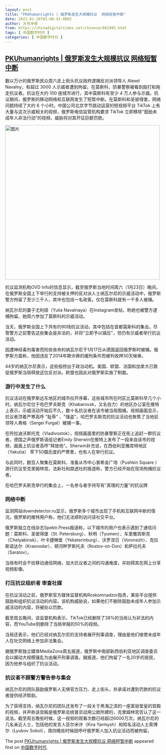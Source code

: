 ```yaml
---
layout: post
title: "PKUhumanrights | 俄罗斯发生大规模抗议  网络短暂中断"
date: 2021-01-26T01:08:43.000Z
author: 大号冲塔
from: https://chinadigitaltimes.net/chinese/661995.html
tags: [ 中国数字时代 ]
categories: [ 中国数字时代 ]
---
```

<!--1611623323000-->
[PKUhumanrights | 俄罗斯发生大规模抗议  网络短暂中断](https://chinadigitaltimes.net/chinese/661995.html)
------

<div>
<p>数以万计的俄罗斯民众周六走上街头抗议政府逮捕反对派领导人 Alexeï Navalny，有超过 3000 人示威者遭到拘留。在莫斯科，防暴警察被看到殴打和拖走抗议者。抗议在大约 100 座城市进行，其中莫斯科有至少 4 万人参与示威。抗议期间，俄罗斯的移动网络和互联网发生了短暂中断。在莫斯科和圣彼得堡，网络问题持续了大约 6 个小时。中国公司北京字节跳动运营的短视频平台 TikTok 上有大量与这次示威相关的视频，俄罗斯电信监管机构要求 TikTok 立即移除“鼓励未成年人非法行动”的视频，威胁将对其开征巨额罚款。</p><p><img src="https://chinadigitaltimes.net/chinese/files/2021/01/post-661995-600f6b9e8421e." alt="图片" width="500" class="aligncenter" /></p><p>抗议监测机构OVD Info的信息显示，截至俄罗斯当地时间周六（1月23日）晚间，在俄罗斯全国上下举行的支持被关押的反对派人士纳瓦尔尼的示威活动中，俄罗斯警方拘留了至少三千人，其中也包括一名政客。仅在莫斯科就有一千多人被捕。</p><p>纳瓦尔尼的妻子尤利娅（Yulia Navalnaya）在Instagram发帖，称她也被警方逮捕拘留。她周六参加了莫斯科的示威活动。</p><p>当天，俄罗斯全国上下共有约90场抗议活动，其中包括在首都莫斯科的集会。尽管警方之前警告这些集会是非法的，并将&quot;立即予以镇压&quot;，但仍有示威者举行抗议活动。</p><p>因遭神经毒剂毒害而险些丧命的纳瓦尔尼于1月17日从德国返回俄罗斯时被捕。俄罗斯方面称，他因违反了2014年欺诈罪的缓刑条件而被判收押30天候审。</p><p>44岁的纳瓦尔尼表示，这些指控出于政治动机。美国、欧盟、法国和加拿大已敦促俄罗斯当局释放这位反对派。欧盟也因此对俄罗斯实施了制裁。</p><h3>游行中发生了什么</h3><p>抗议活动在俄罗斯远东地区的城市拉开序幕，这些城市所在时区比莫斯科早几个小时。纳瓦尔尼位于哈巴罗夫斯克（Khabarovsk，又名伯力）的地区办公室在推特上表示，示威活动开始后不久，数十名抗议者在该市被当局围捕。视频画面显示，抗议者顶着严寒高呼 &quot;耻辱&quot; 、&quot;强盗&quot;。哈巴罗夫斯克的抗议活动也聚焦了当地前领导人弗格（Sergei Furgal）被捕一事。</p><p>在符拉迪沃斯托克（Vladivostok），视频画面里的防暴警察正在街上追赶一群抗议者。德国之声俄罗斯语组记者Emily Sherwin在推特上发布了一段来自该市的视频，画面上抗议者高呼&quot;释放他&quot;。Sherwin补充说，在西伯利亚雅库特地区（Yakutia） 零下50摄氏度的严寒里，也有人在举行抗议。</p><p>与此同时，数百人聚集在莫斯科，准备从市中心普希金广场（Pushkin Square ）游行抗议至克里姆林宫。法新社和路透社的报道称，警方已经开始在现场拘捕抗议者。</p><p>在哈巴罗夫斯克举行的集会上，一名参与者手持写有&quot;真理的力量&quot;的抗议牌</p><h3>网络中断</h3><p>监测网站downdetector.ru显示，俄罗斯多个城市出现了手机和互联网中断的情况。俄罗斯的推特用户称，他们无法顺利访问该社交平台。</p><p>俄罗斯独立在线杂志Spektr.Press报道称，以下城市的用户也表示遇到了通信问题：莫斯科、圣彼得堡（St. Petersburg）、秋明（Tyumen）、车里雅宾斯克（Chelyabinsk）、叶卡捷琳堡（Yekaterinburg）、沃罗涅日（Voronezh）、克拉斯诺达尔（Krasnodar）、顿河畔罗斯托夫（Rostov-on-Don）和萨拉托夫（Saratov）。</p><p>当局有时会干扰移动通信网络，加大抗议者之间的沟通难度，并妨碍其在网上分享视频影像。</p><h3>打压抗议组织者  审查社媒</h3><p>在抗议活动之前，俄罗斯官方媒体监督机构Roskomnadzor指责，某些平台提供鼓励和组织抗议活动的内容。该机构威胁说，如果他们不删除鼓励未成年人参加示威活动的内容，将被处以罚款。</p><p>截至周五晚间，该监督机构表示，TikTok已经删除了38%的当局认为非法的内容，而YouTube则删除了当局举报的50%的视频。</p><p>当局还表示，他们已经对纳瓦尔尼的支持者展开刑事调查，理由是他们唆使未成年人在社交网络上参加非法集会。</p><p>据俄罗斯独立媒体MediaZona周五报道，俄罗斯中南部新西伯利亚地区调查委员会以煽动大规模骚乱为由展开刑事调查。据报道，他们拘留了一名20岁的居民，因为他参与组织了抗议活动。</p><h3>抗议者不顾警方警告参与集会</h3><p>纳瓦尔尼的团队鼓励俄罗斯人无惧官方压力、走上街头，并承诺对遭到罚款的抗议者提供经济帮助。</p><p>为了获得支持，纳瓦尔尼的团队还发布了一段关于黑海之滨的一座富丽堂皇的宫殿的视频，并声称该宫殿是俄罗斯总统普京动用公款所建的，克里姆林宫否认了这一说法。截至周五晚些时候，这一视频的观看次数已经超过6000万次。纳瓦尔尼的几名亲近人士，包括他的发言人亚尔米许（Kira Yarmysh）和知名活动人士索博尔（Lyubov Sobol），周四晚些时候因呼吁俄罗斯人加入抗议活动而被拘留。</p><p>The post <a rel="nofollow" href="https://chinadigitaltimes.net/chinese/661995.html">PKUhumanrights | 俄罗斯发生大规模抗议  网络短暂中断</a> appeared first on <a rel="nofollow" href="https://chinadigitaltimes.net/chinese">中国数字时代</a>.</p>
</div>
